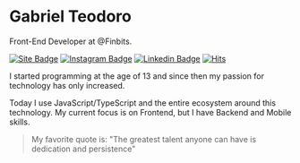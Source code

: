 # Gabriel Teodoro

Front-End Developer at @Finbits.

[![Site Badge](https://img.shields.io/badge/-gabrielteodoro.com-FF3366?style=flat-square&logo=react&logoColor=white&labelColor=FF3366&link=https://gabrielteodoro.com)](https://gabrielteodoro.com) 
[![Instagram Badge](https://img.shields.io/badge/-@oigabrielteodoro-FF3366?style=flat-square&labelColor=FF3366&logo=instagram&logoColor=white&link=https://instagram.com/oigabrielteodoro)](https://instagram.com/oigabrielteodoro) 
[![Linkedin Badge](https://img.shields.io/badge/-Gabriel%20Teodoro-FF3366?style=flat-square&logo=Linkedin&logoColor=white&link=https://www.linkedin.com/in/oigabrielteodoro/)](https://www.linkedin.com/in/oigabrielteodoro/) 
[![Hits](https://hits.seeyoufarm.com/api/count/incr/badge.svg?url=https%3A%2F%2Fgithub.com%2Foigabrielteodoro%2Fhit-counter&count_bg=%23FF3366&title_bg=%23FF3366&icon=&icon_color=%23000000&title=View+profile&edge_flat=false)](https://hits.seeyoufarm.com)


I started programming at the age of 13 and since then my passion for technology has only increased.

Today I use JavaScript/TypeScript and the entire ecosystem around this technology. My current focus is on Frontend, but I have Backend and Mobile skills.


> My favorite quote is: "The greatest talent anyone can have is dedication and persistence"
